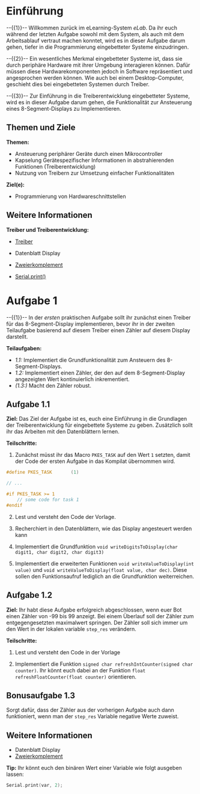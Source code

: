 <!--

author:   Konstantin Kirchheim

email:    konstantin.kirchheim@ovgu.de

version:  1.0.0

language: de_DE

narrator:  Deutsch Female

-->

# Einführung

--{{1}}--
Willkommen zurück im eLearning-System *eLab*. Da ihr euch während der letzten Aufgabe sowohl mit dem System, als auch mit dem Arbeitsablauf vertraut machen konntet, wird es in dieser Aufgabe darum gehen, tiefer in die Programmierung eingebetteter Systeme einzudringen. 

--{{2}}--
Ein wesentliches Merkmal eingebetteter Systeme ist, dass sie durch periphäre Hardware mit ihrer Umgebung interagieren können. Dafür müssen diese Hardwarekomponenten jedoch in Software repräsentiert und angesprochen werden können. Wie auch bei einem Desktop-Computer, geschieht dies bei eingebetteten Systemen durch Treiber.

--{{3}}--
Zur Einführung in die Treiberentwicklung eingebetteter Systeme, wird es in dieser Aufgabe darum gehen, die Funktionalität zur Ansteuerung eines 8-Segment-Displays zu Implementieren.


## Themen und Ziele

**Themen:**

* Ansteuerung periphärer Geräte durch einen Mikrocontroller
* Kapselung Gerätespezifischer Informationen in abstrahierenden Funktionen (Treiberentwicklung)
* Nutzung von Treibern zur Umsetzung einfacher Funktionalitäten

**Ziel(e):**

* Programmierung von Hardwareschnittstellen


## Weitere Informationen

**Treiber und Treiberentwicklung:**

* [Treiber](https://en.wikipedia.org/wiki/Device_driver)

* Datenblatt Display
* [Zweierkomplement](https://de.wikipedia.org/wiki/Zweierkomplement)
* [Serial.print()](https://www.arduino.cc/en/Serial/Print)


# Aufgabe 1

--{{1}}--
In der *ersten* praktischen Aufgabe sollt ihr zunächst einen Treiber für das 8-Segment-Display implementieren, bevor ihr in der zweiten Teilaufgabe basierend auf diesem Treiber einen Zähler auf diesem Display darstellt. 

**Teilaufgaben:**

* *1.1:* Implementiert die Grundfunktionalität zum Ansteuern des 8-Segment-Displays.
* *1.2:* Implementiert einen Zähler, der den auf dem 8-Segment-Display angezeigten Wert kontinuierlich inkrementiert.
* *(1.3:)* Macht den Zähler robust.


## Aufgabe 1.1 

**Ziel:**
Das Ziel der Aufgabe ist es, euch eine Einführung in die Grundlagen der Treiberentwicklung für eingebettete Systeme zu geben. Zusätzlich sollt ihr das Arbeiten mit den Datenblättern lernen.


**Teilschritte:**

1. Zunächst müsst ihr das Macro `PKES_TASK` auf den Wert `1` setzten, damit der Code der ersten Aufgabe in das Kompilat übernommen wird.



``` c
#define PKES_TASK		(1)

// ... 

#if PKES_TASK >= 1
	// some code for task 1 
#endif 
```

2. Lest und versteht den Code der Vorlage. 

3. Recherchiert in den Datenblättern, wie das Display angesteuert werden kann

4. Implementiert die Grundfunktion `void writeDigitsToDisplay(char digit1, char digit2, char digit3)` 

5. Implementiert die erweiterten Funktionen  `void writeValueToDisplay(int value)` und `void writeValueToDisplay(float value, char dec)`. Diese sollen  den Funktionsaufruf lediglich an die Grundfunktion weiterreichen. 









## Aufgabe 1.2 

**Ziel:**
Ihr habt diese Aufgabe erfolgreich abgeschlossen, wenn euer Bot einen Zähler von -99 bis 99 anzeigt. Bei einem Überlauf soll der Zähler zum entgegengesetzten maximalwert springen. Der Zähler soll sich immer um den Wert in der lokalen variable `step_res` verändern. 


**Teilschritte:**

1. Lest und versteht den Code in der Vorlage 

2. Implementiert die Funktion `signed char refreshIntCounter(signed char counter)`. Ihr könnt euch dabei an der Funktion `float refreshFloatCounter(float counter)` orientieren. 




## Bonusaufgabe 1.3

Sorgt dafür, dass der Zähler aus der vorherigen Aufgabe auch dann funktioniert, wenn man der  `step_res` Variable negative Werte zuweist.  




## Weitere Informationen  

* Datenblatt Display
* <a href="https://de.wikipedia.org/wiki/Zweierkomplement">Zweierkomplement</a>

**Tip:**
Ihr könnt euch den binären Wert einer Variable wie folgt ausgeben lassen: 

``` c
Serial.print(var, 2); 
```
 

